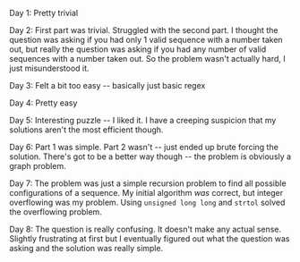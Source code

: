 Day 1: Pretty trivial

Day 2: First part was trivial. Struggled with the second part. I thought
       the question was asking if you had only 1 valid sequence with a number
       taken out, but really the question was asking if you had any number
       of valid sequences with a number taken out. So the problem wasn't actually
       hard, I just misunderstood it.

Day 3: Felt a bit too easy -- basically just basic regex

Day 4: Pretty easy

Day 5: Interesting puzzle -- I liked it. I have a creeping suspicion that my solutions aren't the most efficient though.

Day 6: Part 1 was simple. Part 2 wasn't -- just ended up brute forcing the solution. There's got to be a better way though -- the problem is obviously a graph problem.

Day 7: The problem was just a simple recursion problem to find all possible configurations of a sequence. My initial algorithm *was* correct, but integer overflowing was my problem. Using `unsigned long long` and `strtol` solved the overflowing problem.

Day 8: The question is really confusing. It doesn't make any actual sense. Slightly frustrating at first but I eventually figured out what the question was asking and the solution was really simple.